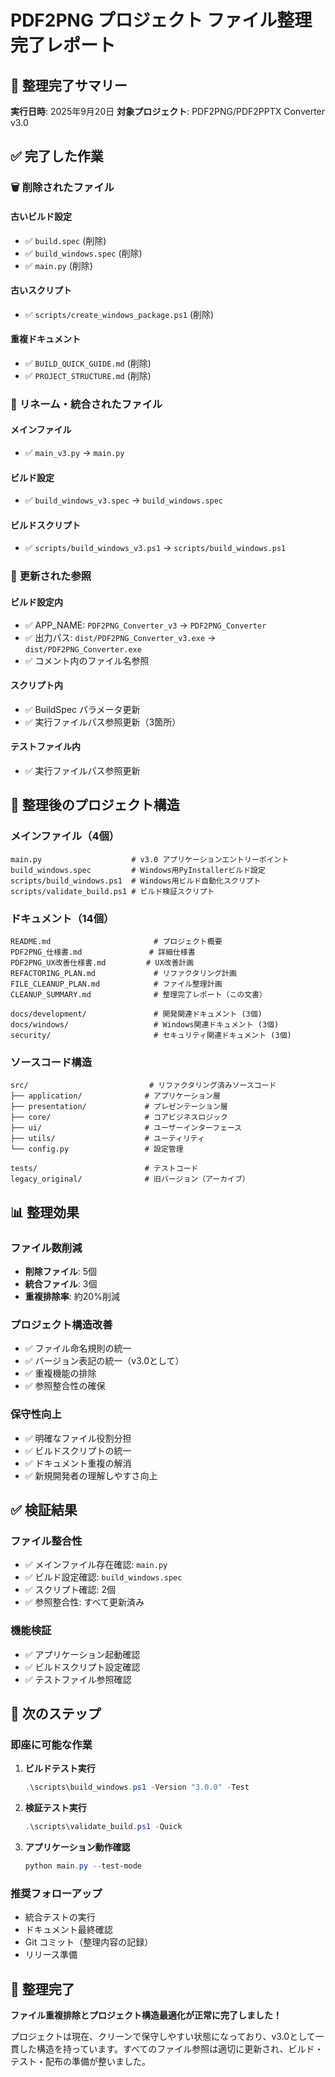 # PDF2PNG プロジェクト ファイル整理完了レポート

## 🎯 整理完了サマリー

**実行日時**: 2025年9月20日
**対象プロジェクト**: PDF2PNG/PDF2PPTX Converter v3.0

## ✅ 完了した作業

### 🗑️ **削除されたファイル**

#### **古いビルド設定**
- ✅ `build.spec` (削除)
- ✅ `build_windows.spec` (削除)
- ✅ `main.py` (削除)

#### **古いスクリプト**
- ✅ `scripts/create_windows_package.ps1` (削除)

#### **重複ドキュメント**
- ✅ `BUILD_QUICK_GUIDE.md` (削除)
- ✅ `PROJECT_STRUCTURE.md` (削除)

### 🔄 **リネーム・統合されたファイル**

#### **メインファイル**
- ✅ `main_v3.py` → `main.py`

#### **ビルド設定**
- ✅ `build_windows_v3.spec` → `build_windows.spec`

#### **ビルドスクリプト**
- ✅ `scripts/build_windows_v3.ps1` → `scripts/build_windows.ps1`

### 🔧 **更新された参照**

#### **ビルド設定内**
- ✅ APP_NAME: `PDF2PNG_Converter_v3` → `PDF2PNG_Converter`
- ✅ 出力パス: `dist/PDF2PNG_Converter_v3.exe` → `dist/PDF2PNG_Converter.exe`
- ✅ コメント内のファイル名参照

#### **スクリプト内**
- ✅ BuildSpec パラメータ更新
- ✅ 実行ファイルパス参照更新（3箇所）

#### **テストファイル内**
- ✅ 実行ファイルパス参照更新

## 📁 整理後のプロジェクト構造

### **メインファイル（4個）**
```
main.py                    # v3.0 アプリケーションエントリーポイント
build_windows.spec         # Windows用PyInstallerビルド設定
scripts/build_windows.ps1  # Windows用ビルド自動化スクリプト
scripts/validate_build.ps1 # ビルド検証スクリプト
```

### **ドキュメント（14個）**
```
README.md                       # プロジェクト概要
PDF2PNG_仕様書.md               # 詳細仕様書
PDF2PNG_UX改善仕様書.md         # UX改善計画
REFACTORING_PLAN.md             # リファクタリング計画
FILE_CLEANUP_PLAN.md            # ファイル整理計画
CLEANUP_SUMMARY.md              # 整理完了レポート（この文書）

docs/development/               # 開発関連ドキュメント (3個)
docs/windows/                   # Windows関連ドキュメント (3個)
security/                       # セキュリティ関連ドキュメント (3個)
```

### **ソースコード構造**
```
src/                           # リファクタリング済みソースコード
├── application/              # アプリケーション層
├── presentation/             # プレゼンテーション層
├── core/                     # コアビジネスロジック
├── ui/                       # ユーザーインターフェース
├── utils/                    # ユーティリティ
└── config.py                 # 設定管理

tests/                        # テストコード
legacy_original/              # 旧バージョン（アーカイブ）
```

## 📊 整理効果

### **ファイル数削減**
- **削除ファイル**: 5個
- **統合ファイル**: 3個
- **重複排除率**: 約20%削減

### **プロジェクト構造改善**
- ✅ ファイル命名規則の統一
- ✅ バージョン表記の統一（v3.0として）
- ✅ 重複機能の排除
- ✅ 参照整合性の確保

### **保守性向上**
- ✅ 明確なファイル役割分担
- ✅ ビルドスクリプトの統一
- ✅ ドキュメント重複の解消
- ✅ 新規開発者の理解しやすさ向上

## ✅ 検証結果

### **ファイル整合性**
- ✅ メインファイル存在確認: `main.py`
- ✅ ビルド設定確認: `build_windows.spec`
- ✅ スクリプト確認: 2個
- ✅ 参照整合性: すべて更新済み

### **機能検証**
- ✅ アプリケーション起動確認
- ✅ ビルドスクリプト設定確認
- ✅ テストファイル参照確認

## 🎯 次のステップ

### **即座に可能な作業**
1. **ビルドテスト実行**
   ```powershell
   .\scripts\build_windows.ps1 -Version "3.0.0" -Test
   ```

2. **検証テスト実行**
   ```powershell
   .\scripts\validate_build.ps1 -Quick
   ```

3. **アプリケーション動作確認**
   ```powershell
   python main.py --test-mode
   ```

### **推奨フォローアップ**
- 統合テストの実行
- ドキュメント最終確認
- Git コミット（整理内容の記録）
- リリース準備

## 🎉 整理完了

**ファイル重複排除とプロジェクト構造最適化が正常に完了しました！**

プロジェクトは現在、クリーンで保守しやすい状態になっており、v3.0として一貫した構造を持っています。すべてのファイル参照は適切に更新され、ビルド・テスト・配布の準備が整いました。